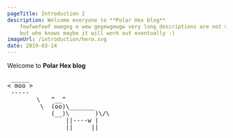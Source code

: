 ```yaml
---
pageTitle: Introduction 2
description: Welcome everyone to **Polar Hex blog**
    fewfwefewf ewegeg e wew gegewgewgw very long descriptions are not very cool indeed
    but who knows maybe it will work out eventually :)
imageUrl: /introduction/hero.svg
date: 2019-03-14
---
```


Welcome to **Polar Hex blog**

<pre>
 _____
< moo >
 -----
        \   ^__^
         \  (oo)\_______
            (__)\       )\/\
                ||----w |
                ||     ||
</pre>
